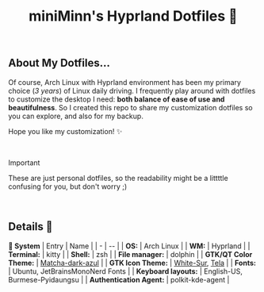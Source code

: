 <div align="center">
    <h1>miniMinn's Hyprland Dotfiles 🌌</h1>
</div>

<br>

## About My Dotfiles...

Of course, Arch Linux with Hyprland environment has been my primary choice (*3 years*) of Linux daily driving.
I frequently play around with dotfiles to customize the desktop I need: **both balance of ease of use and beautifulness**.
So I created this repo to share my customization dotfiles so you can explore, and also for my backup.

Hope you like my customization! ✨

<br>

> [!IMPORTANT]  
> These are just personal dotfiles, so the readability might be a littttle confusing for you, but don't worry ;)

<br>

## Details 📄
**🐧 System**
| Entry | Name |
| - | -- |
| **OS:** | Arch Linux |
| **WM:** | Hyprland |
| **Terminal:** | kitty |
| **Shell:** | zsh |
| **File manager:** | dolphin |
| **GTK/QT Color Theme:** | [Matcha-dark-azul](https://www.gnome-look.org/p/1187179) |
| **GTK Icon Theme:** | [White-Sur](https://www.gnome-look.org/p/1403328), [Tela](https://www.gnome-look.org/p/1279924) |
| **Fonts:** | Ubuntu, JetBrainsMonoNerd Fonts |
| **Keyboard layouts:** | English-US, Burmese-Pyidaungsu |
| **Authentication Agent:** | polkit-kde-agent |
<br>
</details>

